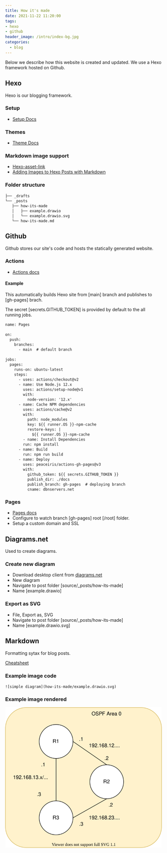 ```yaml
---
title: How it's made
date: 2021-11-22 11:20:00
tags:
- hexo
- github
header_image: /intro/index-bg.jpg
categories:
  - blog
---
```

Below we describe how this website is created and updated. We use a Hexo framework hosted on Github. 

<!-- more -->
## Hexo

Hexo is our blogging framework. 

### Setup
* [Setup Docs](https://hexo.io/docs/setup.html)

### Themes
* [Theme Docs](https://hexo.io/docs/themes)

### Markdown image support
* [Hexo-asset-link](https://github.com/liolok/hexo-asset-link)
* [Adding Images to Hexo Posts with Markdown](https://chrismroberts.com/2020/01/06/using-markdown-in-hexo-to-add-images/)

### Folder structure
```
├── _drafts
└── _posts
   ├── how-its-made
   │   ├── example.drawio
   │   └── example.drawio.svg
   └── how-its-made.md
```

## Github

Github stores our site's code and hosts the statically generated website. 

### Actions
* [Actions docs](https://docs.github.com/en/actions/quickstart)

#### Example
This automatically builds Hexo site from [main] branch and publishes to [gh-pages] brach.

The secret [secrets.GITHUB_TOKEN] is provided by default to the all running jobs.

```
name: Pages

on:
  push:
    branches:
      - main  # default branch

jobs:
  pages:
    runs-on: ubuntu-latest
    steps:
      - uses: actions/checkout@v2
      - name: Use Node.js 12.x
        uses: actions/setup-node@v1
        with:
          node-version: '12.x'
      - name: Cache NPM dependencies
        uses: actions/cache@v2
        with:
          path: node_modules
          key: ${{ runner.OS }}-npm-cache
          restore-keys: |
            ${{ runner.OS }}-npm-cache
        - name: Install Dependencies
        run: npm install
      - name: Build
        run: npm run build
      - name: Deploy
        uses: peaceiris/actions-gh-pages@v3
        with:
          github_token: ${{ secrets.GITHUB_TOKEN }}
          publish_dir: ./docs
          publish_branch: gh-pages  # deploying branch
          cname: dbnservers.net

```

### Pages
* [Pages docs](https://pages.github.com/)
* Configure to watch branch [gh-pages] root [/root] folder.
* Setup a custom domain and SSL

## Diagrams.net
Used to create diagrams. 

### Create new diagram
* Download desktop client from [diagrams.net](https://www.diagrams.net/blog/diagrams-offline)
* New diagram
* Navigate to post folder [source/_posts/how-its-made]
* Name [example.drawio]

### Export as SVG
* File, Export as, SVG
* Navigate to post folder [source/_posts/how-its-made]
* Name [example.drawio.svg]


## Markdown
Formatting sytax for blog posts.

[Cheatsheet](https://enterprise.github.com/downloads/en/markdown-cheatsheet.pdf)


### Example image code
```
![simple diagram](how-its-made/example.drawio.svg)
```

### Example image rendered
![simple diagram](how-its-made/example.drawio.svg)

